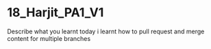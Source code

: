 # 18_Harjit_PA1_V1
Describe what you learnt today
i learnt how to pull request and merge content for multiple branches
